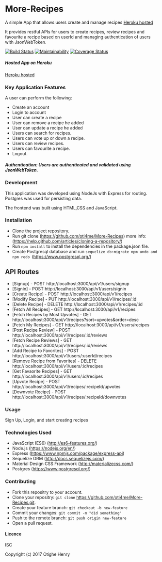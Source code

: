 # More-Recipes

A simple App that allows users create and manage recipes [Heroku hosted](http://more-recipes-otighe.heroku.com)

It provides restful APIs for users to create recipes, review recipes and favourite a recipe based on userId and managing authentication of users with JsonWebToken.

[![Build Status](https://travis-ci.org/oti4me/More-Recipes.svg?branch=development)](https://travis-ci.org/oti4me/More-Recipes)
[![Maintainability](https://api.codeclimate.com/v1/badges/4dfcbf4bb224fdab4624/maintainability)](https://codeclimate.com/github/oti4me/More-Recipes/maintainability)
[![Coverage Status](https://coveralls.io/repos/github/oti4me/More-Recipes/badge.svg?branch=staging)](https://coveralls.io/github/oti4me/More-Recipes?branch=staging)

##### Hosted App on Heroku 

[Heroku hosted](http://more-recipes-otighe.heroku.com)

### Key Application Features

A user can perform the following: 
- Create an account 
- Login to account 
- User can create a recipe 
- User can remove a recipe he added 
- User can update a recipe he added
- Users can search for recipes.
- Users can vote up or down a recipe.
- Users can review recipes.
- Users can favourite a recipe.
- Logout.


##### Authentication: Users are authenticated and validated using JsonWebToken.

### Development

This application was developed using NodeJs with Express for routing. Postgres was used for persisting data.

The frontend was built using HTML,CSS and JavaScript.

### Installation

- Clone the project repository.
- Run git clone (https://github.com/oti4me/More-Recipes) 
more info: (https://help.github.com/articles/cloning-a-repository/)
- Run ``` npm install ``` to install the dependencies in the package.json file.
- Create Postgresql database and run ```sequelize db:migrate npm undo and npm redo ```(https://www.postgresql.org/)

<!-- ## API Documentation -->

<!-- Navigate to `localhost:3001/api-docs` on your browser and select HTTP protocol to view/test Swagger API documentation -->


## API Routes

* [Signup] - POST http://localhost:3000/api/v1/users/signup
* [Signin] - POST http://localhost:3000/api/v1/users/signin
* [Create Recipe] - POST http://localhost:3000/api/v1/recipes
* [Modify Recipe] - PUT http://localhost:3000/api/v1/recipes/:id
* [Delete Recipe] - DELETE http://localhost:3000/api/v1/recipes/:id
* [Fetch All Recipes] - GET http://localhost:3000/api/v1/recipes
* [Fetch Recipes by Most Upvotes] - GET http://localhost:3000/api/v1/recipes?sort=upvotes&order=desc
* [Fetch My Recipes] - GET http://localhost:3000/api/v1/users/recipes
* [Post Recipe Review] - POST http://localhost:3000/api/v1/recipes/:id/reviews
* [Fetch Recipe Reviews] - GET http://localhost:3000/api/v1/recipes/:id/reviews
* [Add Recipe to Favorites] - POST http://localhost:3000/api/v1/users/:userId/recipes
* [Remove Recipe from Favorites] - DELETE http://localhost:3000/api/v1/users/:id/recipes
* [Get Favaorite Recipes] - GET http://localhost:3000/api/v1/users/:id/recipes
* [Upvote Recipe] - POST http://localhost:3000/api/v1/recipes/:recipeId/upvotes
* [Downvote Recipe] - POST http://localhost:3000/api/v1/recipes/:recipeId/downvotes


### Usage

 Sign Up, Login, and start creating recipes

### Technologies Used

- JavaScript (ES6) (http://es6-features.org/)
- Node.js (https://nodejs.org/en/)
- Express (https://www.npmjs.com/package/express-api)
- Sequelize ORM (http://docs.sequelizejs.com/)
- Material Design CSS Framework (http://materializecss.com/)
- Postgres (https://www.postgresql.org/)

### Contributing

- Fork this repositry to your account.
- Clone your repositry: ``` git clone ```
https://github.com/oti4me/More-Recipes.git.
- Create your feature branch: ``` git checkout -b new-feature ```
- Commit your changes: ``` git commit -m "did something" ```
- Push to the remote branch: ``` git push origin new-feature ```
- Open a pull request.

#### Licence

ISC

Copyright (c) 2017 Otighe Henry

